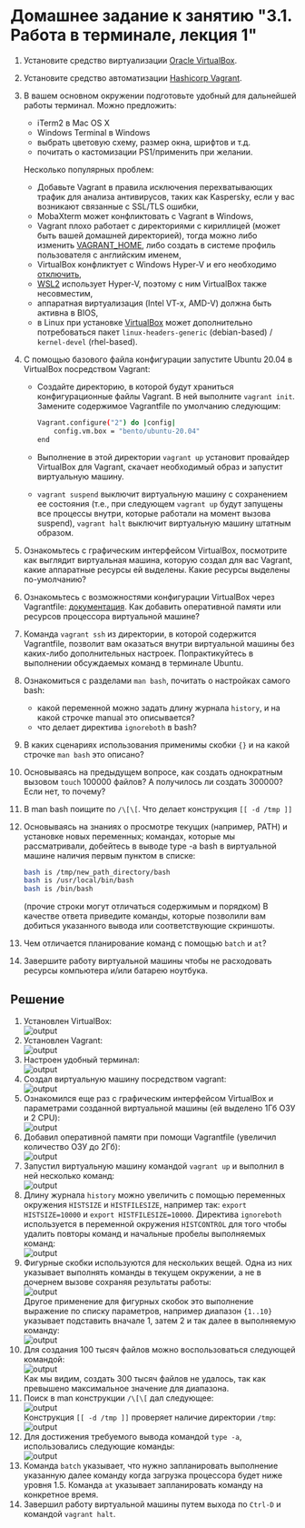 # Домашнее задание к занятию "3.1. Работа в терминале, лекция 1"

1. Установите средство виртуализации [Oracle VirtualBox](https://www.virtualbox.org/).

1. Установите средство автоматизации [Hashicorp Vagrant](https://www.vagrantup.com/).

1. В вашем основном окружении подготовьте удобный для дальнейшей работы терминал. Можно предложить:

	* iTerm2 в Mac OS X
	* Windows Terminal в Windows
	* выбрать цветовую схему, размер окна, шрифтов и т.д.
	* почитать о кастомизации PS1/применить при желании.

	Несколько популярных проблем:
	* Добавьте Vagrant в правила исключения перехватывающих трафик для анализа антивирусов, таких как Kaspersky, если у вас возникают связанные с SSL/TLS ошибки,
	* MobaXterm может конфликтовать с Vagrant в Windows,
	* Vagrant плохо работает с директориями с кириллицей (может быть вашей домашней директорией), тогда можно либо изменить [VAGRANT_HOME](https://www.vagrantup.com/docs/other/environmental-variables#vagrant_home), либо создать в системе профиль пользователя с английским именем,
	* VirtualBox конфликтует с Windows Hyper-V и его необходимо [отключить](https://www.vagrantup.com/docs/installation#windows-virtualbox-and-hyper-v),
	* [WSL2](https://docs.microsoft.com/ru-ru/windows/wsl/wsl2-faq#does-wsl-2-use-hyper-v-will-it-be-available-on-windows-10-home) использует Hyper-V, поэтому с ним VirtualBox также несовместим,
	* аппаратная виртуализация (Intel VT-x, AMD-V) должна быть активна в BIOS,
	* в Linux при установке [VirtualBox](https://www.virtualbox.org/wiki/Linux_Downloads) может дополнительно потребоваться пакет `linux-headers-generic` (debian-based) / `kernel-devel` (rhel-based).

1. С помощью базового файла конфигурации запустите Ubuntu 20.04 в VirtualBox посредством Vagrant:

	* Создайте директорию, в которой будут храниться конфигурационные файлы Vagrant. В ней выполните `vagrant init`. Замените содержимое Vagrantfile по умолчанию следующим:

		```bash
		Vagrant.configure("2") do |config|
			config.vm.box = "bento/ubuntu-20.04"
		end
		```

	* Выполнение в этой директории `vagrant up` установит провайдер VirtualBox для Vagrant, скачает необходимый образ и запустит виртуальную машину.

	* `vagrant suspend` выключит виртуальную машину с сохранением ее состояния (т.е., при следующем `vagrant up` будут запущены все процессы внутри, которые работали на момент вызова suspend), `vagrant halt` выключит виртуальную машину штатным образом.

1. Ознакомьтесь с графическим интерфейсом VirtualBox, посмотрите как выглядит виртуальная машина, которую создал для вас Vagrant, какие аппаратные ресурсы ей выделены. Какие ресурсы выделены по-умолчанию?

1. Ознакомьтесь с возможностями конфигурации VirtualBox через Vagrantfile: [документация](https://www.vagrantup.com/docs/providers/virtualbox/configuration.html). Как добавить оперативной памяти или ресурсов процессора виртуальной машине?

1. Команда `vagrant ssh` из директории, в которой содержится Vagrantfile, позволит вам оказаться внутри виртуальной машины без каких-либо дополнительных настроек. Попрактикуйтесь в выполнении обсуждаемых команд в терминале Ubuntu.

1. Ознакомиться с разделами `man bash`, почитать о настройках самого bash:
    * какой переменной можно задать длину журнала `history`, и на какой строчке manual это описывается?
    * что делает директива `ignoreboth` в bash?
1. В каких сценариях использования применимы скобки `{}` и на какой строчке `man bash` это описано?
1. Основываясь на предыдущем вопросе, как создать однократным вызовом `touch` 100000 файлов? А получилось ли создать 300000? Если нет, то почему?
1. В man bash поищите по `/\[\[`. Что делает конструкция `[[ -d /tmp ]]`
1. Основываясь на знаниях о просмотре текущих (например, PATH) и установке новых переменных; командах, которые мы рассматривали, добейтесь в выводе type -a bash в виртуальной машине наличия первым пунктом в списке:

	```bash
	bash is /tmp/new_path_directory/bash
	bash is /usr/local/bin/bash
	bash is /bin/bash
	```

	(прочие строки могут отличаться содержимым и порядком)
    В качестве ответа приведите команды, которые позволили вам добиться указанного вывода или соответствующие скриншоты.

1. Чем отличается планирование команд с помощью `batch` и `at`?

1. Завершите работу виртуальной машины чтобы не расходовать ресурсы компьютера и/или батарею ноутбука.

## Решение

1. Установлен VirtualBox:  
![output](./img/virtualbox-install.png)  
2. Установлен Vagrant:  
![output](./img/vagrant-install.png)  
3. Настроен удобный терминал:  
![output](./img/neofetch.png)  
4. Создал виртуальную машину посредством vagrant:  
![output](./img/vagrant-up.png)  
5. Ознакомился еще раз с графическим интерфейсом VirtualBox и параметрами созданной виртуальной машины (ей выделено 1Гб ОЗУ и 2 CPU):  
![output](./img/virtualbox-vm.png)  
6. Добавил оперативной памяти при помощи Vagrantfile (увеличил количество ОЗУ до 2Гб):  
![output](./img/vagrant-resources.png)  
7. Запустил виртуальную машину командой `vagrant up` и выполнил в ней несколько команд:  
![output](./img/vagrant-up.png)  
8. Длину журнала `history` можно увеличить с помощью переменных окружения `HISTSIZE` и `HISTFILESIZE`, например так: `export HISTSIZE=10000` и `export HISTFILESIZE=10000`. Директива `ignoreboth` используется в переменной окружения `HISTCONTROL` для того чтобы удалить повторы команд и начальные пробелы выполняемых команд:  
![output](./img/bash-histcontrol.png)  
9. Фигурные скобки используются для нескольких вещей. Одна из них указывает выполнять команды в текущем окружении, а не в дочернем вызове сохраняя результаты работы:  
![output](./img/bash-curly-brackets-1.png)  
Другое применение для фигурных скобок это выполнение выражение по списку параметров, например диапазон `{1..10}` указывает подставить вначале 1, затем 2 и так далее в выполняемую команду:    
![output](./img/bash-curly-brackets-2.png)  
10. Для создания 100 тысяч файлов можно воспользоваться следующей командой:  
![output](./img/touch.png)  
Как мы видим, создать 300 тысяч файлов не удалось, так как превышено максимальное значение для диапазона.   
11. Поиск в man конструкции `/\[\[` дал следующее:  
![output](./img/bash-square-brackers.png)  
Конструкция `[[ -d /tmp ]]` проверяет наличие директории `/tmp`:  
![output](./img/bash-conditionals.png)  
12. Для достижения требуемого вывода командой `type -a`, использовались следующие команды:  
![output](./img/type-a.png)  
13. Команда `batch` указывает, что нужно запланировать выполнение указанную далее команду когда загрузка процессора будет ниже уровня 1.5. Команда `at` указывает запланировать команду на конкретное время.  
14. Завершил работу виртуальной машины путем выхода по `Ctrl-D` и командой `vagrant halt`.